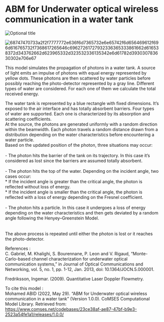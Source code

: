 # ABM for Underwater optical wireless communication in a water tank

<img
  src="[C:/Users/abid.med/Documents/MA/GitHub/abm.png](https://user-images.githubusercontent.com/60750594/180988604-01153221-14c7-43c4-8947-0ef3abdbee0a.png)"
  title="Optional title"
  style="display: inline-block; margin: 0 auto; max-width: 300px">
  
![68747470733a2f2f7777772e636f6d7365732e6e65742f6d656469612f696d616765732f7368617265646c69627261727932336365333861662d616538372d343762662d623965332d323532336135342e6d61782d393030783630302e706e67](https://user-images.githubusercontent.com/60750594/180988604-01153221-14c7-43c4-8947-0ef3abdbee0a.png)

This model simulates the propagation of photons in a water tank. A source of light emits an impulse of photons with equal energy represented by yellow dots. These photons are then scattered by water particles before possibly reaching the photo-detector represented by a gray line. Different types of water are considered. For each one of them we calculate the total received energy.

The water tank is represented by a blue rectangle with fixed dimensions. It’s exposed to the air interface and has totally absorbent barriers. Four types of water are supported. Each one is characterized by its absorption and scattering coefficients. <br />
At the source, the photons are generated uniformly with a random direction within the beamwidth. Each photon travels a random distance drawn from a distribution depending on the water characteristics before encountering a water particle. <br />
Based on the updated position of the photon, three situations may occur: <br />
<br />
    - The photon hits the barrier of the tank on its trajectory. In this case it’s considered as lost since the barriers are assumed totally absorbent. <br />
<br />
    - The photon hits the top of the water. Depending on the incident angle, two cases occur: <br />
	    * If the incident angle is greater than the critical angle, the photon is reflected without loss of energy. <br />
	    * If the incident angle is smaller than the critical angle, the photon is reflected with a loss of energy depending on the Fresnel coefficient. <br />
<br />
	- The photon hits a particle. In this case it undergoes a loss of energy depending on the water characteristics and then gets deviated by a random angle following the Henyey–Greenstein Model. <br />
<br />    	
The above process is repeated until either the photon is lost or it reaches the photo-detector. <br />

References :<br />
C. Gabriel, M. Khalighi, S. Bourennane, P. Leon and V. Rigaud, “Monte-Carlo-based channel characterization for underwater optical communication systems,” in Journal of Optical Communications and Networking, vol. 5, no. 1, pp. 1-12, Jan. 2013, doi: 10.1364/JOCN.5.000001.

Fredriksson, Ingemar. (2009). Quantitative Laser Doppler Flowmetry.

To cite this model : <br />
Mohamed ABID (2022, May 29). “ABM for Underwater optical wireless communication in a water tank” (Version 1.0.0). CoMSES Computational Model Library. Retrieved from: https://www.comses.net/codebases/23ce38af-ae87-47bf-b9e3-2523a54fe1a1/releases/1.0.0/
